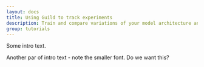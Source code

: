 ```yaml
---
layout: docs
title: Using Guild to track experiments
description: Train and compare variations of your model architecture and hyperparameters
group: tutorials
---
```


Some intro text.

Another par of intro text - note the smaller font. Do we want this?
